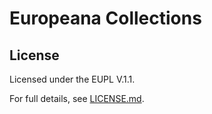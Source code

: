 # Europeana Collections

## License

Licensed under the EUPL V.1.1.

For full details, see [LICENSE.md](LICENSE.md).
